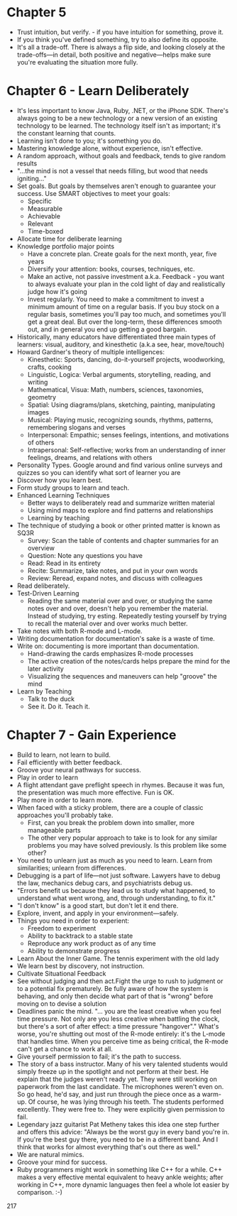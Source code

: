

# Chapter 5

- Trust intuition, but verify. - if you have intuition for something, prove it.
- If you think you've defined something, try to also define its opposite.
- It's all a trade-off. There is always a flip side, and looking closely at the trade-offs—in detail, both positive and negative—helps make sure you're evaluating the situation more fully.

# Chapter 6 - Learn Deliberately

- It's less important to know Java, Ruby, .NET, or the iPhone SDK. There's always going to be a new technology or a new version of an existing technology to be learned. The technology itself isn't as important; it's the constant learning that counts.
- Learning isn't done to you; it's something you do.
- Mastering knowledge alone, without experience, isn't effective.
- A random approach, without goals and feedback, tends to give random results
- "...the mind is not a vessel that needs filling, but wood that needs igniting..."
- Set goals. But goals by themselves aren't enough to guarantee your success. Use SMART objectives to meet your goals:
    - Specific
    - Measurable
    - Achievable
    - Relevant
    - Time-boxed
- Allocate time for deliberate learning
- Knowledge portfolio major points
    - Have a concrete plan. Create goals for the next month, year, five years
    - Diversify your attention: books, courses, techniques, etc.
    - Make an active, not passive investment a.k.a. Feedback - you want to always evaluate your plan in the cold light of day and realistically judge how it's going
    -  Invest regularly. You need to make a commitment to invest a minimum amount of time on a regular basis. If you buy stock on a regular basis, sometimes  you'll pay too much, and sometimes you'll get a great deal. But over the long-term, these differences smooth out, and in general you end up getting a good bargain.
- Historically, many educators have differentiated three main types of learners: visual, auditory, and kinesthetic (a.k.a see, hear, move/touch)
- Howard Gardner's theory of multiple intelligences:
    - Kinesthetic: Sports, dancing, do-it-yourself projects, woodworking, crafts, cooking
    - Linguistic, Logica: Verbal arguments, storytelling, reading, and writing
    - Mathematical, Visua: Math, numbers, sciences, taxonomies, geometry
    - Spatial: Using diagrams/plans, sketching, painting, manipulating images
    - Musical: Playing music, recognizing sounds, rhythms, patterns, remembering slogans and verses
    - Interpersonal: Empathic; senses feelings, intentions, and motivations of others
    - Intrapersonal: Self-reflective; works from an understanding of inner feelings, dreams, and relations with others
- Personality Types. Google around and find various online surveys and quizzes  so you can identify what sort of learner you are
- Discover how you learn best.
- Form study groups to learn and teach.
- Enhanced Learning Techniques
    - Better ways to deliberately read and summarize written material
    - Using mind maps to explore and find patterns and relationships
    - Learning by teaching
- The technique of studying a book or other printed matter is known as SQ3R
    - Survey: Scan the table of contents and chapter summaries for an overview
    - Question: Note any questions you have
    - Read: Read in its entirety
    - Recite: Summarize, take notes, and put in your own words
    - Review: Reread, expand notes, and discuss with colleagues
- Read deliberately.
- Test-Driven Learning
    - Reading the same material over and over, or studying the same notes over and over, doesn't help you remember the material. Instead of studying, try  esting. Repeatedly testing yourself by trying to recall the material over and over works much better.
- Take notes with both R-mode and L-mode.
- Writing documentation for documentation's sake is a waste of time.
- Write on: documenting is more important than documentation.
    - Hand-drawing the cards emphasizes R-mode processes
    - The active creation of the notes/cards helps prepare the mind for the later activity
    - Visualizing the sequences and maneuvers can help "groove" the mind
- Learn by Teaching
    - Talk to the duck
    - See it. Do it. Teach it.


# Chapter 7 - Gain Experience

- Build to learn, not learn to build.
- Fail efficiently with better feedback.
- Groove your neural pathways for success.
- Play in order to learn
- A flight attendant gave preflight speech in rhymes. Because it was fun, the presentation was much more effective. Fun is OK.
- Play more in order to learn more.
- When faced with a sticky problem, there are a couple of classic approaches you'll probably take.
    - First, can you break the problem down into smaller, more manageable parts
    - The other very popular approach to take is to look for any similar problems you may have solved previously. Is this problem like some other?
- You need to unlearn just as much as you need to learn. Learn from similarities; unlearn from differences.
- Debugging is a part of life—not just software. Lawyers have to debug the law, mechanics debug cars, and psychiatrists debug us.
- "Errors benefit us because they lead us to study what happened, to understand what went wrong, and, through understanding, to fix it."
- "I don't know" is a good start, but don't let it end there.
- Explore, invent, and apply in your environment—safely.
- Things you need in order to experient:
    - Freedom to experiment
    - Ability to backtrack to a stable state
    - Reproduce any work product as of any time
    - Ability to demonstrate progress
- Learn About the Inner Game. The tennis experiment with the old lady
- We learn best by discovery, not instruction.
- Cultivate Situational Feedback
- See without judging and then act.Fight the urge to rush to judgment or to a potential fix prematurely. Be fully aware of how the system is behaving, and only then decide what part of that is "wrong" before moving on to devise a solution
- Deadlines panic the mind. "... you are the least creative when you feel time pressure. Not only are you less creative when battling the clock, but there's a sort of after effect: a time pressure "hangover"." What's worse, you're shutting out most of the R-mode entirely: it's the L-mode that handles time. When you perceive time as being critical, the R-mode can't get a chance to work at all.
- Give yourself permission to fail; it's the path to success.
- The story of a bass instructor. Many of his very talented students would simply freeze up in the spotlight and not perform at their best. He explain that the judges weren't ready yet. They were still working on paperwork from the last candidate. The microphones weren't even on. So go head, he'd say, and just run through the piece once as a warm-up. Of course, he was lying through his teeth. The students performed excellently. They were free to. They were explicitly given permission to fail.
- Legendary jazz guitarist Pat Metheny takes this idea one step further and offers this advice: "Always be the worst guy in every band you're in. If you're the best guy there, you need to be in a different band. And I think that works for almost everything that's out there as well."
- We are natural mimics.
- Groove your mind for success.
- Ruby programmers might work in something like C++ for a while. C++ makes a very effective mental equivalent to heavy ankle weights; after working in C++, more dynamic languages then feel a whole lot easier by comparison. :-)




217